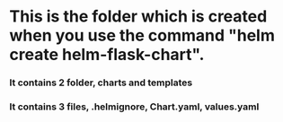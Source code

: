 # This is the folder which is created when you use the command "helm create helm-flask-chart".

### It contains 2 folder, charts and templates
### It contains 3 files, .helmignore, Chart.yaml, values.yaml
